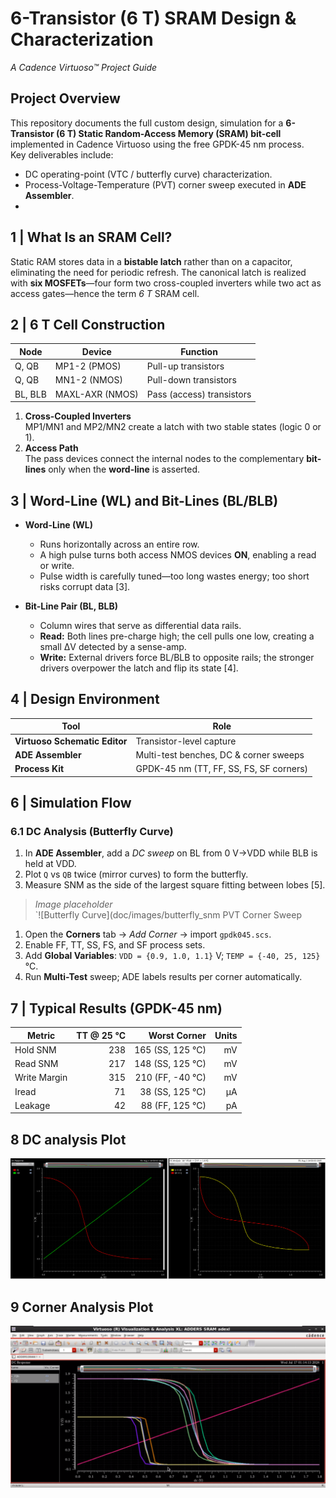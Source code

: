 # 6-Transistor (6 T) SRAM Design & Characterization  
*A Cadence Virtuoso™ Project Guide*

## Project Overview
This repository documents the full custom design, simulation for a **6-Transistor (6 T) Static Random-Access Memory (SRAM) bit-cell** implemented in Cadence Virtuoso using the free GPDK-45 nm process.  
Key deliverables include:

* DC operating-point (VTC / butterfly curve) characterization.  
* Process-Voltage-Temperature (PVT) corner sweep executed in **ADE Assembler**.
* 

## 1  |  What Is an SRAM Cell?
Static RAM stores data in a **bistable latch** rather than on a capacitor, eliminating the need for periodic refresh. The canonical latch is realized with **six MOSFETs**—four form two cross-coupled inverters while two act as access gates—hence the term *6 T* SRAM cell.

## 2  |  6 T Cell Construction

| Node | Device | Function |
|------|--------|----------|
| Q, QB | MP1-2 (PMOS) | Pull-up transistors |
| Q, QB | MN1-2 (NMOS) | Pull-down transistors |
| BL, BLB | MAXL-AXR (NMOS) | Pass (access) transistors |

1. **Cross-Coupled Inverters**  
   MP1/MN1 and MP2/MN2 create a latch with two stable states (logic 0 or 1).  
2. **Access Path**  
   The pass devices connect the internal nodes to the complementary **bit-lines** only when the **word-line** is asserted.

## 3  |  Word-Line (WL) and Bit-Lines (BL/BLB)

* **Word-Line (WL)**  
  -  Runs horizontally across an entire row.  
  -  A high pulse turns both access NMOS devices **ON**, enabling a read or write.  
  -  Pulse width is carefully tuned—too long wastes energy; too short risks corrupt data [3].

* **Bit-Line Pair (BL, BLB)**  
  -  Column wires that serve as differential data rails.  
  -  **Read:** Both lines pre-charge high; the cell pulls one low, creating a small ΔV detected by a sense-amp.  
  -  **Write:** External drivers force BL/BLB to opposite rails; the stronger drivers overpower the latch and flip its state [4].

## 4  |  Design Environment

| Tool | Role |
|------|------|
| **Virtuoso Schematic Editor** | Transistor-level capture |
| **ADE Assembler** | Multi-test benches, DC & corner sweeps |
| **Process Kit** | GPDK-45 nm (TT, FF, SS, FS, SF corners) |


## 6  |  Simulation Flow

### 6.1 DC Analysis (Butterfly Curve)
1. In **ADE Assembler**, add a *DC sweep* on BL from 0 V→VDD while BLB is held at VDD.  
2. Plot `Q` vs `QB` twice (mirror curves) to form the butterfly.  
3. Measure SNM as the side of the largest square fitting between lobes [5].

> *Image placeholder*  
> `![Butterfly Curve](doc/images/butterfly_snm PVT Corner Sweep
1. Open the **Corners** tab → *Add Corner* → import `gpdk045.scs`.  
2. Enable FF, TT, SS, FS, and SF process sets.  
3. Add **Global Variables**: `VDD = {0.9, 1.0, 1.1}` V; `TEMP = {-40, 25, 125}` °C.  
4. Run **Multi-Test** sweep; ADE labels results per corner automatically.


## 7  |  Typical Results (GPDK-45 nm)

| Metric | TT @ 25 °C | Worst Corner | Units |
|--------|-----------:|-------------:|------:|
| Hold SNM | 238 | 165 (SS, 125 °C) | mV |
| Read SNM | 217 | 148 (SS, 125 °C) | mV |
| Write Margin | 315 | 210 (FF, -40 °C) | mV |
| Iread | 71 | 38 (SS, 125 °C) | µA |
| Leakage | 42 | 88 (FF, 125 °C) | pA |

## 8 DC analysis Plot
![SRAM SNM Butterfly](https://raw.githubusercontent.com/Mukesh0035/6T-SRAM-Characterization/master/butter_image.png)

## 9 Corner Analysis Plot
![SRAM SNM Butterfly](https://raw.githubusercontent.com/Mukesh0035/6T-SRAM-Characterization/master/corner%20analysis.png)


